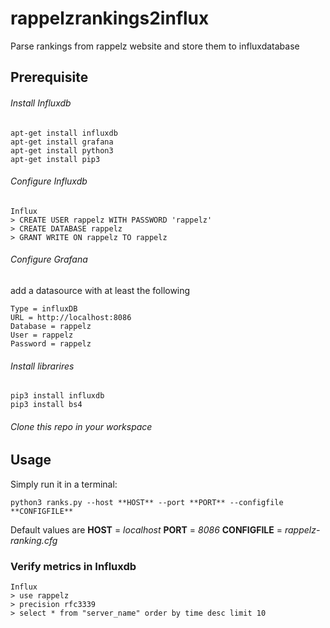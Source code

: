 # rappelzrankings2influx
Parse rankings from rappelz website and store them to influxdatabase

## Prerequisite

###### Install Influxdb

```
apt-get install influxdb
apt-get install grafana
apt-get install python3
apt-get install pip3
```

###### Configure Influxdb

```
Influx
> CREATE USER rappelz WITH PASSWORD 'rappelz'
> CREATE DATABASE rappelz
> GRANT WRITE ON rappelz TO rappelz
```

###### Configure Grafana

add a datasource with at least the following

```
Type = influxDB
URL = http://localhost:8086
Database = rappelz
User = rappelz
Password = rappelz
```

###### Install librarires

```
pip3 install influxdb
pip3 install bs4
```

###### Clone this repo in your workspace

## Usage

Simply run it in a terminal:

```
python3 ranks.py --host **HOST** --port **PORT** --configfile **CONFIGFILE**
```
  
Default values are
**HOST** = *localhost*
**PORT** = *8086*
**CONFIGFILE** = *rappelz-ranking.cfg*

### Verify metrics in Influxdb

```
Influx
> use rappelz
> precision rfc3339
> select * from "server_name" order by time desc limit 10
```
